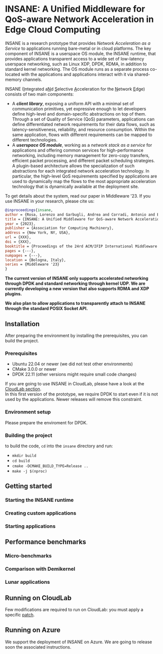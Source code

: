 # INSANE: A Unified Middleware for QoS-aware Network Acceleration in Edge Cloud Computing

INSANE is a research prototype that provides *Network Acceleration as a Service* to applications running bare-metal or in cloud platforms. The key component of INSANE is a userspace OS module, the INSANE runtime, that provides applications transparent access to a wide set of low-latency userspace networking, such as Linux XDP, DPDK, RDMA, in addition to standard kernel networking. The OS module runs as a separate process co-located with the applications and applications interact with it via shared-memory channels.

INSANE (<u>I</u>ntegrated a<u>N</u>d <u>S</u>elective <u>A</u>cceleration for the <u>N</u>etwork <u>E</u>dge) consists of two main components:
* A ***client library***, exposing a uniform API with a minimal set of communication primitives, yet expressive enough to let developers define high-level and domain-specific abstractions on top of them. Through a set of Quality of Service (QoS) parameters, applications can define differentiated network requirements for their data flows, such as latency-sensitiveness, reliability, and resource consumption. Within the same application, flows with different requirements can be mapped to different technologies.
* A ***userspace OS module***, working as a *network stack as a service* for applications and offering common services for high-performance networking, including memory management for zero-copy transfers, efficient packet processing, and different packet scheduling strategies. A plugin-based architecture allows the specialization of such abstractions for each integrated network acceleration technology. In particular, the high-level QoS requirements specified by applications are used to dynamically map the flows to the most appropriate acceleration technology that is dynamically available at the deployment site.

To get details about the system, read our paper in Middleware '23. If you use INSANE in your research, please cite us:
```bibtex
@inproceedings{insane,
author = {Rosa, Lorenzo and Garbugli, Andrea and Corradi, Antonio and Bellavista, Paolo},
title = {INSANE: A Unified Middleware for QoS-aware Network Acceleration in Edge Cloud Computing},
year = {2023},
publisher = {Association for Computing Machinery},
address = {New York, NY, USA},
url = {XXX},
doi = {XXX},
booktitle = {Proceedings of the 24rd ACM/IFIP International Middleware Conference},
pages = {---},
numpages = {---},
location = {Bologna, Italy},
series = {Middleware '23}
}
```

**The current version of INSANE only supports accelerated networking through DPDK and standard networking through kernel UDP. We are currently developing a new version that also supports RDMA and XDP plugins.**

**We also plan to allow applications to transparently attach to INSANE through the standard POSIX Socket API.**


## Installation

After preparing the environment by installing the prerequisites, you can build the project.

### Prerequisites

* Ubuntu 22.04 or newer (we did not test other environments)
* CMake 3.0.0 or newer
* DPDK 22.11 (other versions might require small code changes)

If you are going to use INSANE in CloudLab, please have a look at the [CloudLab section](#running-on-cloudlab).\
In this first version of the prototype, we require DPDK to start even if it is not used by the applications. Newer releases will remove this constraint.

### Environment setup

Please prepare the enviroment for DPDK. 

### Building the project

to build the code, `cd` into the `insane` directory and run:
* `mkdir build`
* `cd build`
* `cmake -DCMAKE_BUILD_TYPE=Release ..`
* ``make -j $(nproc)``

## Getting started

### Starting the INSANE runtime

### Creating custom applications

### Starting applications

## Performance benchmarks
### Micro-benchmarks
### Comparison with Demikernel
### Lunar applications

## Running on CloudLab

Few modifications are required to run on CloudLab: you must apply a specific [patch](cloudlab_eval.diff).

## Running on Azure

We support the deployment of INSANE on Azure. We are going to release soon the associated instructions.

